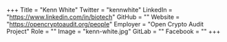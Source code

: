 +++
Title = "Kenn White"
Twitter = "kennwhite"
LinkedIn = "https://www.linkedin.com/in/biotech"
GitHub = ""
Website = "https://opencryptoaudit.org/people"
Employer = "Open Crypto Audit Project"
Role = ""
Image = "kenn-white.jpg"
GitLab = ""
Facebook = ""
+++
